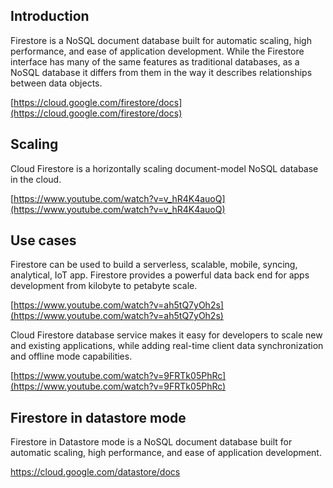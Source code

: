 

## Introduction

Firestore is a NoSQL document database built for automatic scaling, high performance, and ease of application development. While the Firestore interface has many of the same features as traditional databases, as a NoSQL database it differs from them in the way it describes relationships between data objects.

[https://cloud.google.com/firestore/docs](https://cloud.google.com/firestore/docs)

## Scaling

Cloud Firestore is a horizontally scaling document-model NoSQL database in the cloud.

[https://www.youtube.com/watch?v=v_hR4K4auoQ](https://www.youtube.com/watch?v=v_hR4K4auoQ)

## Use cases
Firestore can be used to build a serverless, scalable, mobile, syncing, analytical, IoT app. Firestore provides a powerful data back end for apps development from kilobyte to petabyte scale.

[https://www.youtube.com/watch?v=ah5tQ7yOh2s](https://www.youtube.com/watch?v=ah5tQ7yOh2s)

Cloud Firestore database service makes it easy for developers to scale new and existing applications, while adding real-time client data synchronization and offline mode capabilities.

[https://www.youtube.com/watch?v=9FRTk05PhRc](https://www.youtube.com/watch?v=9FRTk05PhRc)



## Firestore in datastore mode

Firestore in Datastore mode is a NoSQL document database built for automatic scaling, high performance, and ease of application development.

https://cloud.google.com/datastore/docs